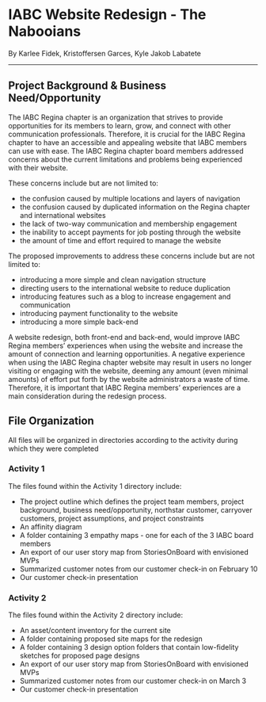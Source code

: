 # IABC Website Redesign - The Nabooians
By Karlee Fidek, Kristoffersen Garces, Kyle Jakob Labatete
***
## Project Background & Business Need/Opportunity
  The IABC Regina chapter is an organization that strives to provide opportunities for its members to learn, grow, and connect with other communication professionals. Therefore, it is crucial for the IABC Regina chapter to have an accessible and appealing website that IABC members can use with ease. The IABC Regina chapter board members addressed concerns about the current limitations and problems being experienced with their website. 

These concerns include but are not limited to:
* the confusion caused by multiple locations and layers of navigation
* the confusion caused by duplicated information on the Regina chapter and international websites
* the lack of two-way communication and membership engagement
* the inability to accept payments for job posting through the website
* the amount of time and effort required to manage the website

The proposed improvements to address these concerns include but are not limited to:
* introducing a more simple and clean navigation structure
* directing users to the international website to reduce duplication
* introducing features such as a blog to increase engagement and communication
* introducing payment functionality to the website
* introducing a more simple back-end

A website redesign, both front-end and back-end, would improve IABC Regina members’ experiences when using the website and increase the amount of connection and learning opportunities. A negative experience when using the IABC Regina chapter website may result in users no longer visiting or engaging with the website, deeming any amount (even minimal amounts) of effort put forth by the website administrators a waste of time. Therefore, it is important that IABC Regina members’ experiences are a main consideration during the redesign process.

## File Organization
All files will be organized in directories according to the activity during which they were completed
### Activity 1
The files found within the Activity 1 directory include:
* The project outline which defines the project team members, project background, business need/opportunity, northstar customer, carryover customers, project assumptions, and project constraints
* An affinity diagram
* A folder containing 3 empathy maps - one for each of the 3 IABC board members
* An export of our user story map from StoriesOnBoard with envisioned MVPs
* Summarized customer notes from our customer check-in on February 10
* Our customer check-in presentation
### Activity 2
The files found within the Activity 2 directory include:
* An asset/content inventory for the current site
* A folder containing proposed site maps for the redesign
* A folder containing 3 design option folders that contain low-fidelity sketches for proposed page designs
* An export of our user story map from StoriesOnBoard with envisioned MVPs
* Summarized customer notes from our customer check-in on March 3
* Our customer check-in presentation
